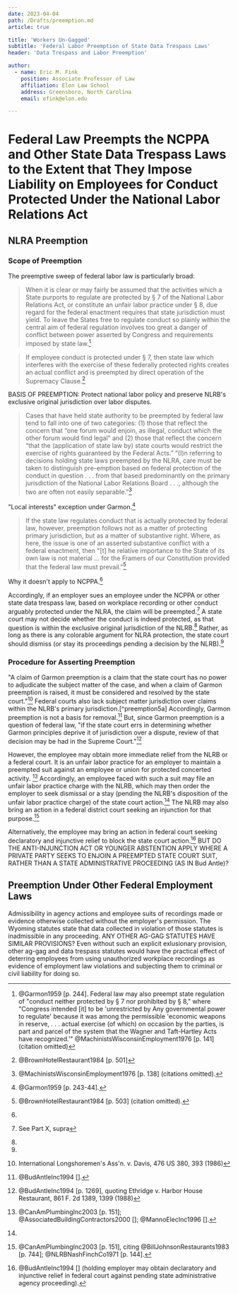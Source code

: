 ```yaml
---
date: 2023-04-04
path: /Drafts/preemption.md
article: true

title: 'Workers Un-Gagged'
subtitle: 'Federal Labor Preemption of State Data Trespass Laws'
header: 'Data Trespass and Labor Preemption'

author:
  - name: Eric M. Fink
    position: Associate Professor of Law
    affiliation: Elon Law School 
    address: Greensboro, North Carolina
    email: efink@elon.edu

---
```


# Federal Law Preempts the NCPPA and Other State Data Trespass Laws to the Extent that They Impose Liability on Employees for Conduct Protected Under the National Labor Relations Act

## NLRA Preemption

### Scope of Preemption

The preemptive sweep of federal labor law is particularly broad:

> When it is clear or may fairly be assumed that the activities which a State purports to regulate are protected by § 7 of the National Labor Relations Act, or constitute an unfair labor practice under § 8, due regard for the federal enactment requires that state jurisdiction must yield. To leave the States free to regulate conduct so plainly within the central aim of federal regulation involves too great a danger of conflict between power asserted by Congress and requirements imposed by state law.[^preemption1]

> If employee conduct is protected under § 7, then state law which interferes with the exercise of these federally protected rights creates an actual conflict and is preempted by direct operation of the Supremacy Clause.[^preemption1a]

BASIS OF PREEMPTION: Protect national labor policy and preserve NLRB's exclusive original jurisdiction over labor disputes. 

> Cases that have held state authority to be preempted by federal law tend to fall into one of two categories: (1) those that reflect the concern that “one forum would enjoin, as illegal, conduct which the other forum would find legal” and (2) those that reflect the concern “that the (application of state law by) state courts would restrict the exercise of rights guaranteed by the Federal Acts.” “(I)n referring to decisions holding state laws preempted by the NLRA, care must be taken to distinguish pre-emption based on federal protection of the conduct in question . . . from that based predominantly on the primary jurisdiction of the National Labor Relations Board . . ., although the two are often not easily separable.”[^preemption1b]

"Local interests" exception under Garmon.[^preemption2] 

> If the state law regulates conduct that is actually protected by federal law, however, preemption follows not as a matter of protecting primary jurisdiction, but as a matter of substantive right. Where, as here, the issue is one of an asserted substantive conflict with a federal enactment, then "[t] he relative importance to the State of its own law is not material ... for the Framers of our Constitution provided that the federal law must prevail."[^preemption2b]

Why it doesn't apply to NCPPA.[^preemption3] 

Accordingly, if an employer sues an employee under the NCPPA or other state data trespass law, based on workplace recording or other conduct arguably protected under the NLRA, the claim will be preempted.[^preemption4] A state court may not decide whether the conduct is indeed protected, as that question is within the exclusive original jurisdiction of the NLRB.[^preemption4a] Rather, as long as there is any colorable argument for NLRA protection, the state court should dismiss (or stay its proceedings pending a decision by the NLRB).[^preemption4b] 



### Procedure for Asserting Preemption 

"A claim of Garmon preemption is a claim that the state court has no power to adjudicate the subject matter of the case, and when a claim of Garmon preemption is raised, it must be considered and resolved by the state court."[^preemption5] Federal courts also lack subject matter jurisdiction over claims within the NLRB's primary jurisdiction.[^preemption5a] Accordingly, Garmon preemption is not a basis for removal.[^preemption5b] But, since Garmon preemption is a question of federal law, "if the state court errs in determining whether Garmon principles deprive it of jurisdiction over a dispute, review of that decision may be had in the Supreme Court."[^preemption5c]

However, the employee may obtain more immediate relief from the NLRB or a federal court. It is an unfair labor practice for an employer to maintain a preempted suit against an employee or union for protected concerted activity. [^preemption6] Accordingly, an employee faced with such a suit may file an unfair labor practice charge with the NLRB, which may then order the employer to seek dismissal or a stay (pending the NLRB's disposition of the unfair labor practice charge) of the state court action.[^preemption6a] The NLRB may also bring an action in a federal district court seeking an injunction for that purpose.[^preemption6b] 

Alternatively, the employee may bring an action in federal court seeking declaratory and injunctive relief to block the state court action.[^preemption7] BUT DO THE ANTI-INJUNCTION ACT OR YOUNGER ABSTENTION APPLY WHERE A PRIVATE PARTY SEEKS TO ENJOIN A PREEMPTED STATE COURT SUIT, RATHER THAN A STATE ADMINISTRATIVE PROCEEDING (AS IN Bud Antle)? 


## Preemption Under Other Federal Employment Laws

Admissibility in agency actions and employee suits of recordings made or evidence otherwise collected without the employer's permission. The Wyoming statutes state that data collected in violation of those statutes is inadmissible in any proceeding. ANY OTHER AG-GAG STATUTES HAVE SIMILAR PROVISIONS? Even without such an explicit exlusionary provision, other ag-gag and data trespass statutes would have the practical effect of deterring employees from using unauthorized workplace recordings as evidence of employment law violations and subjecting them to criminal or civil liability for doing so. 


[^preemption1]: @Garmon1959 [p. 244]. Federal law may also preempt state regulation of "conduct neither protected by § 7 nor prohibited by § 8," where "Congress intended [it] to be 'unrestricted by Any governmental power to regulate' because it was among the permissible 'economic weapons in reserve, . . . actual exercise (of which) on occasion by the parties, is part and parcel of the system that the Wagner and Taft-Hartley Acts have recognized.'" @MachinistsWisconsinEmployment1976 [p. 141] (citation omitted)

[^preemption1a]: @BrownHotelRestaurant1984 [p. 501]

[^preemption1b]: @MachinistsWisconsinEmployment1976 [p. 138] (citations omitted).

[^preemption2]: @Garmon1959 [p. 243-44]. 

[^preemption2b]: @BrownHotelRestaurant1984 [p. 503] (citation omitted). 

[^preemption3]: 

[^preemption4]: See Part X, supra

[^preemption4a]:  

[^preemption4b]: 

[^preemption5]: International Longshoremen's Ass'n. v. Davis, 476 US 380, 393 (1986)

[^preemption5b]: @BudAntleInc1994 [].

[^preemption5c]: @BudAntleInc1994 [p. 1269], quoting Ethridge v. Harbor House Restaurant, 861 F. 2d 1389, 1399 (1988)

[^preemption6]: @CanAmPlumbingInc2003 [p. 151]; @AssociatedBuildingContractors2000 []; @MannoElecInc1996 [].

[^preemption6a]: 

[^preemption6b]: @CanAmPlumbingInc2003 [p. 151], citing @BillJohnsonRestaurants1983 [p. 744]; @NLRBNashFinchCo1971 [p. 144].

[^preemption7]: @BudAntleInc1994 [] (holding employer may obtain declaratory and injunctive relief in federal court against pending state administrative agency proceeding).
